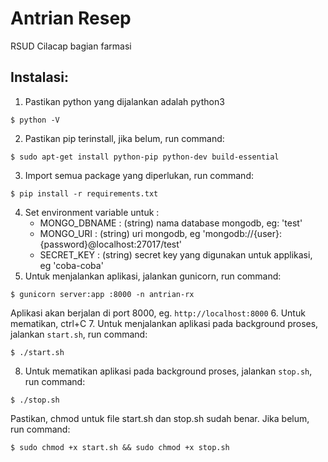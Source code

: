# Antrian Resep
RSUD Cilacap bagian farmasi

## Instalasi:
1. Pastikan python yang dijalankan adalah python3
```
$ python -V
```
2. Pastikan pip terinstall, jika belum, run command:
```
$ sudo apt-get install python-pip python-dev build-essential
```
3. Import semua package yang diperlukan, run command:
```
$ pip install -r requirements.txt
```
4. Set environment variable untuk :
    - MONGO_DBNAME : (string) nama database mongodb, eg: 'test'
    - MONGO_URI : (string) uri mongodb, eg 'mongodb://{user}:{password}@localhost:27017/test'
    - SECRET_KEY : (string) secret key yang digunakan untuk applikasi, eg 'coba-coba'
5. Untuk menjalankan aplikasi, jalankan gunicorn, run command:
```
$ gunicorn server:app :8000 -n antrian-rx
```
Aplikasi akan berjalan di port 8000, eg. `http://localhost:8000`
6. Untuk mematikan, ctrl+C
7. Untuk menjalankan aplikasi pada background proses, jalankan `start.sh`, run command:
```
$ ./start.sh
```
8. Untuk mematikan aplikasi pada background proses, jalankan `stop.sh`, run command:
```
$ ./stop.sh
```
Pastikan, chmod untuk file start.sh dan stop.sh sudah benar. Jika belum, run command:
```
$ sudo chmod +x start.sh && sudo chmod +x stop.sh
```
